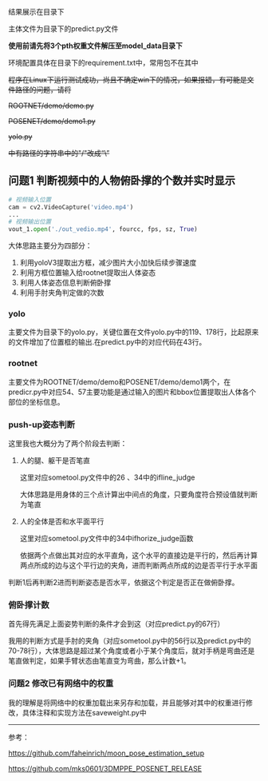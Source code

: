 结果展示在目录下

主体文件为目录下的predict.py文件

**使用前请先将3个pth权重文件解压至model_data目录下**

环境配置具体在目录下的requirement.txt中，常用包不在其中

~~程序在Linux下运行测试成功，尚且不确定win下的情况，如果报错，有可能是文件路径的问题，请将~~

~~ROOTNET/demo/demo.py~~

~~POSENET/demo/demo1.py~~

~~yolo.py~~

~~中有路径的字符串中的"/"改成“\”~~

## 问题1 判断视频中的人物俯卧撑的个数并实时显示



```python
# 视频输入位置
cam = cv2.VideoCapture('video.mp4')
...
# 视频输出位置
vout_1.open('./out_vedio.mp4', fourcc, fps, sz, True)
```



大体思路主要分为四部分：

1. 利用yoloV3提取出方框，减少图片大小加快后续步骤速度
2. 利用方框位置输入给rootnet提取出人体姿态
3. 利用人体姿态信息判断俯卧撑
4. 利用手肘夹角判定做的次数



### yolo

主要文件为目录下的yolo.py，关键位置在文件yolo.py中的119、178行，比起原来的文件增加了位置框的输出.在predict.py中的对应代码在43行。

### rootnet

主要文件为ROOTNET/demo/demo和POSENET/demo/demo1两个，在predicr.py中对应54、57主要功能是通过输入的图片和bbox位置提取出人体各个部位的坐标信息。

### push-up姿态判断

这里我也大概分为了两个阶段去判断：

1. 人的腿、躯干是否笔直

   这里对应sometool.py文件中的26 、34中的ifline_judge

   大体思路是用身体的三个点计算出中间点的角度，只要角度符合预设值就判断为笔直

2. 人的全体是否和水平面平行

   这里对应sometool.py文件中的34中ifhorize_judge函数

   依据两个点做出其对应的水平直角，这个水平的直接边是平行的，然后再计算两点所成的边与这个平行边的夹角，进而判断两点所成的边是否平行于水平面

判断1后再判断2进而判断姿态是否水平，依据这个判定是否正在做俯卧撑。

### 俯卧撑计数

首先得先满足上面姿势判断的条件才会到这（对应predict.py的67行）

我用的判断方式是手肘的夹角（对应sometool.py中的56行以及predict.py中的70-78行），大体思路是超过某个角度或者小于某个角度后，就对手柄是弯曲还是笔直做判定，如果手臂状态由笔直变为弯曲，那么计数+1。



### 问题2 修改已有网络中的权重

我的理解是将网络中的权重加载出来另存和加载，并且能够对其中的权重进行修改，具体注释和实现方法在saveweight.py中

------

参考：

https://github.com/faheinrich/moon_pose_estimation_setup

https://github.com/mks0601/3DMPPE_POSENET_RELEASE

